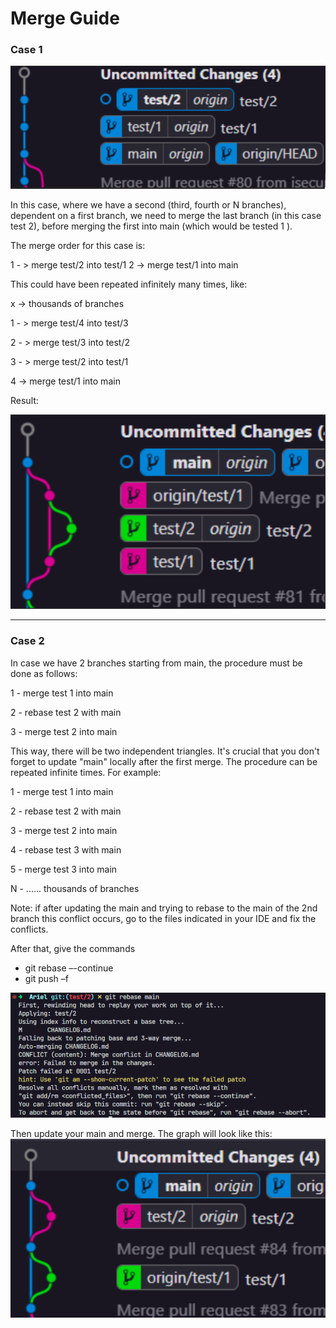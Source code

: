 # Merge Guide

### Case 1
![](.assets/case-1-commits-before.png)

In this case, where we have a second (third, fourth or N branches), dependent on a first branch, we need to merge the last branch (in this case test 2), before merging the first into main (which would be tested 1 ).

The merge order for this case is:

1 - > merge test/2 into test/1
2 -> merge test/1 into main

This could have been repeated infinitely many times, like:

x -> thousands of branches

1 - > merge test/4 into test/3

2 - > merge test/3 into test/2

3 - > merge test/2 into test/1

4 -> merge test/1 into main

Result:

![](.assets/case-1-commits-result.png)

--------------------------------
### Case 2
In case we have 2 branches starting from main, the procedure must be done as follows:

1 - merge test 1 into main

2 - rebase test 2 with main

3 - merge test 2 into main

This way, there will be two independent triangles. It's crucial that you don't forget to update "main" locally after the first merge. The procedure can be repeated infinite times. For example:

1 - merge test 1 into main

2 - rebase test 2 with main

3 - merge test 2 into main

4 - rebase test 3 with main

5 - merge test 3 into main

N - ...... thousands of branches

Note: if after updating the main and trying to rebase to the main of the 2nd branch this conflict occurs, go to the files indicated in your IDE and fix the conflicts.

After that, give the commands

-   git rebase –-continue
-   git push –f

![](.assets/case-2-commits-error.png)

Then update your main and merge. The graph will look like this:
![](.assets/case-2-commits-result.png)
